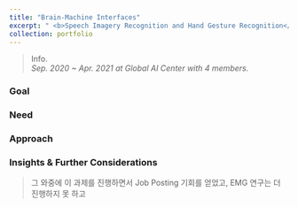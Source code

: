 ```yaml
---
title: "Brain-Machine Interfaces"
excerpt: " <b>Speech Imagery Recognition and Hand Gesture Recognition</b>"
collection: portfolio
---
```

<!-- <br/><img src='/images/500x300.png'> -->

> Info.  
  _Sep. 2020 ~ Apr. 2021 at Global AI Center with 4 members._

### Goal

### Need

### Approach

### Insights & Further Considerations

> 그 와중에 이 과제를 진행하면서 Job Posting 기회를 얻었고, EMG 연구는 더 진행하지 못 하고 
